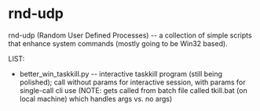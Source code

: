 # rnd-udp

rnd-udp (Random User Defined Processes) -- a collection of simple scripts that enhance system commands (mostly going to be Win32 based).

LIST:
- better_win_taskkill.py -- interactive taskkill program (still being polished); call without params for interactive session, with params for single-call cli use
                              (NOTE: gets called from batch file called tkill.bat (on local machine) which handles args vs. no args)
